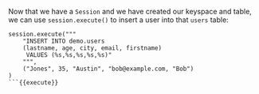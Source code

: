 Now that we have a `Session` and we have created our keyspace and table, we can use `session.execute()` to insert a user into that `users` table:

```
session.execute("""
    "INSERT INTO demo.users
    (lastname, age, city, email, firstname)
     VALUES (%s,%s,%s,%s,%s)"
    """,
    ("Jones", 35, "Austin", "bob@example.com, "Bob")
)
```{{execute}}
